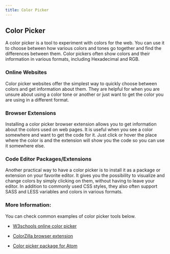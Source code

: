 ```yaml
---
title: Color Picker
---
```


## Color Picker

A color picker is a tool to experiment with colors for the web. You can use it to choose between how various colors and tones go together and find the differences between them. Color pickers often show colors and their information in various formats, including Hexadecimal and RGB.

### Online Websites

Color picker websites offer the simplest way to quickly choose between colors and get information about them. They are helpful for when you are unsure about using a color tone or another or just want to get the color you are using in a different format.

### Browser Extensions

Installing a color picker browser extension allows you to get information about the colors used on web pages. It is useful when you see a color somewhere and want to get the code for it. Just click or hover the place where the color is and the extension will show you the code so you can use it somewhere else.

### Code Editor Packages/Extensions

Another practical way to have a color picker is to install it as a package or extension on your favorite editor. It gives you the possibility to visualize and change colors by simply clicking on them, without having to leave your editor. In addition to commonly used CSS styles, they also often support SASS and LESS variables and colors in various formats.

### More Information:

You can check common examples of color picker tools below.

* [W3schools online color picker](https://www.w3schools.com/colors/colors_picker.asp)

* [ColorZilla browser extension](http://www.colorzilla.com/)

* [Color picker package for Atom](https://atom.io/packages/color-picker)
